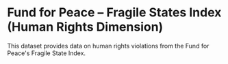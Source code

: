 # Fund for Peace – Fragile States Index (Human Rights Dimension)

This dataset provides data on human rights violations from the Fund for Peace's Fragile State Index.